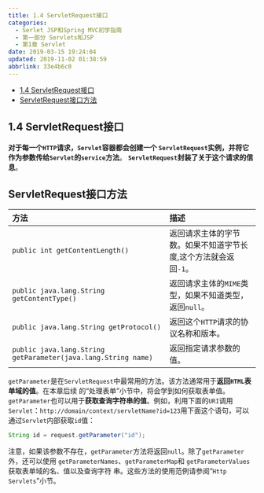 ```yaml
---
title: 1.4 ServletRequest接口
categories: 
  - Serlet JSP和Spring MVC初学指南
  - 第一部分 Servlets和JSP
  - 第1章 Servlet
date: 2019-03-15 19:24:04
updated: 2019-11-02 01:38:59
abbrlink: 33e4b6c0
---
```

- [1.4 ServletRequest接口](/ReadingNotes/33e4b6c0/#1-4-ServletRequest接口)
- [ServletRequest接口方法](/ReadingNotes/33e4b6c0/#ServletRequest接口方法)

<!--more-->
<script src="https://cdn.bootcss.com/jquery/3.4.0/jquery.slim.min.js"></script>
<script>$(document).ready(function () {$(".post-body > ul:nth-child(1)").hide();});</script>

<!--end-->
<!--SSTStart-->
## 1.4 ServletRequest接口  ##
**对于每一个`HTTP`请求，`Servlet`容器都会创建一个 `ServletRequest`实例，并将它作为参数传给`Servlet`的`service`方法**。 **`ServletRequest`封装了关于这个请求的信息**。
## ServletRequest接口方法 ## 
|方法|描述|
|:---|:---|
|`public int getContentLength()`|返回请求主体的字节数。如果不知道字节长度,这个方法就会返回`-1`。|
|`public java.lang.String getContentType()`|返回请求主体的`MIME`类型，如果不知道类型，返回`null`。|
|`public java.lang.String getProtocol()`|返回这个`HTTP`请求的协议名称和版本。|
|`public java.lang.String getParameter(java.lang.String name)`|返回指定请求参数的值。|

`getParameter`是在`ServletRequest`中最常用的方法。该方法通常用于**返回`HTML`表单域的值**。在本章后续 的“处理表单”小节中，将会学到如何获取表单值。 `getParameter`也可以用于**获取查询字符串的值**。例如，利用下面的`URI`调用`Servlet`：`http://domain/context/servletName?id=123`用下面这个语句，可以通过`Servlet`内部获取`id`值： 
```java
String id = request.getParameter("id"); 
```
注意，如果该参数不存在，`getParameter`方法将返回`null`。除了`getParameter`外，还可以使用 `getParameterNames`、`getParameterMap`和 `getParameterValues`获取表单域的名、值以及查询字符 串。这些方法的使用范例请参阅“`Http Servlets`”小节。
<!--SSTStop-->
